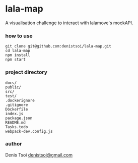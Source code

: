 # lala-map

A visualisation challenge to interact with lalamove's mockAPI.

### how to use

    git clone git@github.com:denistsoi/lala-map.git
    cd lala-map
    npm install
    npm start

### project directory

    docs/
    public/
    src/
    test/
    .dockerignore
    .gitignore
    Dockerfile
    index.js
    package.json
    README.md
    Tasks.todo
    webpack-dev.config.js

### author
Denis Tsoi <denistsoi@gmail.com>